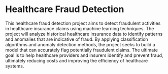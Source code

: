 # Healthcare Fraud Detection
This healthcare fraud detection project aims to detect fraudulent activities in healthcare insurance claims using machine learning techniques.
The project will analyze historical healthcare insurance data to identify patterns and anomalies that are indicative of fraud. 
By applying classification algorithms and anomaly detection methods, the project seeks to build a model that can accurately flag potentially fraudulent claims. 
The ultimate goal is to help healthcare providers and insurers identify and prevent fraud, ultimately reducing costs and improving the efficiency of healthcare systems.
